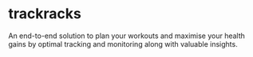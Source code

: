 # trackracks

An end-to-end solution to plan your workouts and maximise your health gains by optimal tracking and monitoring along with valuable insights.
